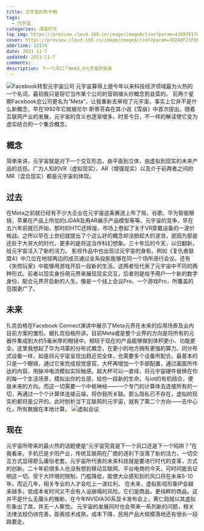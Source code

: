 ```yaml
---
title: 元宇宙的昨今明
tags:
  - 元宇宙
categories: 深度好文
top_img: https://preview.cloud.189.cn/image/imageAction?param=43097E17A23DB37DA22A1F990C72D58BC2D036818B13C045D48F444AE6F0EFD079B07774056EFE73B10D99F8C7F768FC757C5017DBF6182A94C84E7AA59348A49FC5E2B697648345AB0A1E588AFEDDA741CF4DCD64D0E7FC9919801C81680F06E696BF9E8C589DA0FBC14547B2615AC3
cover: https://preview.cloud.189.cn/image/imageAction?param=3D2A0F21F5BFE0A3B1990A899E77D87A11D769C377230EBB7960532A6029A27F0CC33AB8FBBF53FB244AA8ED7E3ADCF2E5AB5FE10A78AFA9E88E7E5B1571A1BB951C41B6EE905BAA2487F2FEDFC81D9A0139382F2BA6D8DC2B1DF2DB7B4B62E8ED5291F8FFEF0E88B7225E4659C5FB14
abbrlink: 32174
date: 2021-11-7
updated: 2021-11-7
comments:
description: 下一个风口？Web3.0元宇宙的到来
---
```


![Facebook转型元宇宙公司](https://preview.cloud.189.cn/image/imageAction?param=B1D3E2FDDC97FBE7EE554B3248E668B396A3640A14FE86F22064E2DED0876B4F60AC16A1B945088688CC415EBFB7144EE6162EE6AEFB36B4A0DD326252BFEE8FE7A1CE1D545540FF1AC11281BF42408A323336AF60F0F1B6F30691A02AB8E43BF1660679502841BDDDF9A07C0FDFE844)
    元宇宙算得上是今年以来科技经济领域最为火热的一个名词，最初我只是将它当作某个公司的营销噱头炒概念割韭菜的。 
前两个星期Facebook总公司更名为“Meta”，让我重新去审视了元宇宙。事实上它并不是什么新概念，早在1992年它就被尼尔·斯蒂芬森在其小说《雪崩》中首次提出。随着互联网产业的发展，元宇宙的含义也逐渐增多。时至今日，不一样的解读使它变为虚实结合的一个集合概念。
## 概念
简单来讲，元宇宙就是对下一个交互形态，由平面到立体，由虚拟到现实的未来产品的总揽。广为人知的VR（虚拟现实）、AR（增强现实）以及介于前两者之间的MR（混合现实）都是元宇宙的体现。
## 过去
在Meta之前就已经有不少大企业在元宇宙这条赛道上布了局，谷歌、华为智能眼镜，苹果在产品上所加的LiDAR及用AR展示产品模型等等。元宇宙的竞争，早在五六年前就已开始，那时的HTC还辉煌，市场上卷起了关于VR穿戴设备的一波价格战。之所以早在上世纪就提出了个这么好的概念却没掀起大的波浪，是因为那是还处于大哥大的时代，更多的是将这当作科幻想象。三十年后的今天，以旧翻新，给元宇宙注入了新的活力。
影视作品中也出现过元宇宙的身影。例如《复仇者联盟4》中几位在地球两边的成员通过全系投影能够在同一个场所进行会议。还有《失控玩家》中能够用游戏开启一段新的生活。这两者恰代表了元宇宙中不同的两种形式。前者以现实身份用元界来展现现实交互，后者则是给予用户一个新的数字身份，配合元界开启新的人生。像是一个线上会议Pro，一个游戏Pro，所覆盖的范围更广了。
## 未来
扎克伯格在Facebook Connect演讲中展示了Meta元界在未来的应用场景及业内目前方案的雏形。据扎克伯格所讲，目前Meta或是整个业界的方向是将所有的元器件集成到大约5毫米厚的眼镜中。相较于现在的产品能够做到体积更小、功能更全。这里我想起了华为鸿蒙的分布式概念，在更小的地方拥有更强的算力。同分布式设备一样，如是将元宇宙呈现出趋近完全体，也需要多个设备所配合。最基本的只是一个眼镜，通过它来完成视觉感官。大杯再增加一个手部配置，通过画面所传达的内容，用脉冲电流模拟实际触感。超大杯可以一直续，将元宇宙硬件替换在你的每一个生活场景，模拟出你的五感，给你一段新的生命。与iot的有机结合，便是未来的方向。而这一切需要一个中枢神经——一个专门的计算体去连接所有的一切，再通过一个个计算体连接云端，将你我所关联。那么隐私已不存在，虚拟的现实的都将是公开的。此时刨析当下互联网的元宇宙，就有了第二个方向——去中心化，所有数据在本地计算。
![虚拟会议](https://preview.cloud.189.cn/image/imageAction?param=9808E752EF986A072A56DC6FA05416B1FCAB405862EABE9B866070230BDD277F6CEF0CD459E81D34B81C6D05383D7BEC7B7B37F114215D1F02D77D99DE634DBFC9ECAFF152C9AFCBBF093C00180DB391061C5846F4A2C8FA00053B2FCD1C09923C0CF60B61CC88A0006BFF3598679847)
## 现在
元宇宙所带来的最火热的话题便是“元宇宙究竟是下一个风口还是下一个陷阱？”在我看来，手机已是夕阳产业，传统互联网在厂商的逐利下没落了新的活力，一切交互方式显得那么庸俗老套。元宇宙所代表的未来科技就是要进行时代的变革，方式的创新。二十年前很多人也没有想到移动互联网、平台电商的今天，可时间能去证明这一切。受于大环境的限制，门槛降低，能使大众感知到的风口将在未来5-10年。而近几年，相关专业的人才会吃上一波红利。
在未来，虚拟影视形象IP会越来越多，低成本省时间又不会有人设崩塌的风险。它们是商品，更纯粹的商品。这并不是什么无厘头的推断，在今年NVIDIA30系显卡发布会上，黄仁勋就以其虚拟形象出了席，并无一人察觉。
元宇宙的发展同时也会带来一系列新的问题，相关法律法规仍待完善。距离技术成熟，成本下降，民用产品大规模落地还有很长一段路要走。
